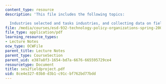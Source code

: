```yaml
---
content_type: resource
description: 'This file includes the following topics:

  Industries selected and tasks industries, and collecting data on field projects.'
file: /media/courses/esd-932-technology-policy-organizations-spring-2005/8ce4e32703b8d3b1c91cbf762bd77bdd_ses2fieldproject.pdf
file_type: application/pdf
learning_resource_types:
- Lecture Notes
ocw_type: OCWFile
parent_title: Lecture Notes
parent_type: CourseSection
parent_uid: e387a8f3-1654-bd7a-6676-665595729ce4
resourcetype: Document
title: ses2fieldproject.pdf
uid: 8ce4e327-03b8-d3b1-c91c-bf762bd77bdd
---
```

